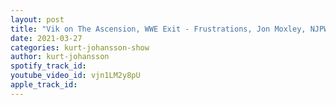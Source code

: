 ```yaml
---
layout: post
title: "Vik on The Ascension, WWE Exit - Frustrations, Jon Moxley, NJPW, All Star, Hart Dungeon & ARW"
date: 2021-03-27
categories: kurt-johansson-show
author: kurt-johansson
spotify_track_id: 
youtube_video_id: vjn1LM2y8pU
apple_track_id: 
---
```

